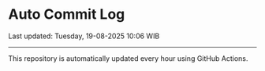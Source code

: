 # Auto Commit Log

Last updated: Tuesday, 19-08-2025 10:06 WIB

---

This repository is automatically updated every hour using GitHub Actions.

